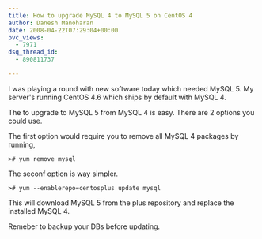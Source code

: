 ```yaml
---
title: How to upgrade MySQL 4 to MySQL 5 on CentOS 4
author: Danesh Manoharan
date: 2008-04-22T07:29:04+00:00
pvc_views:
  - 7971
dsq_thread_id:
  - 890811737

---
```

I was playing a round with new software today which needed MySQL 5. My server's running CentOS 4.6 which ships by default with MySQL 4.

The to upgrade to MySQL 5 from MySQL 4 is easy. There are 2 options you could use.

The first option would require you to remove all MySQL 4 packages by running,

`># yum remove mysql`

The seconf option is way simpler.

`># yum --enablerepo=centosplus update mysql`

This will download MySQL 5 from the plus repository and replace the installed MySQL 4.

Remeber to backup your DBs before updating.